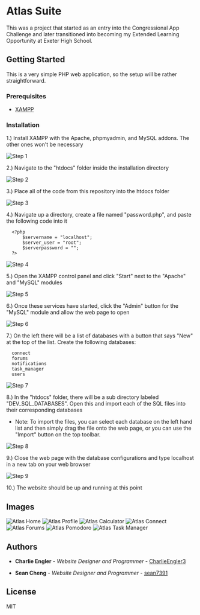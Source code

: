 # Atlas Suite

This was a project that started as an entry into the Congressional App Challenge and later transitioned into becoming my Extended Learning Opportunity at Exeter High School.

## Getting Started

This is a very simple PHP web application, so the setup will be rather straightforward.

### Prerequisites

- [XAMPP](https://www.apachefriends.org/download.html)

### Installation

  1.) Install XAMPP with the Apache, phpmyadmin, and MySQL addons. The other ones won't be necessary
  
  ![Step 1](https://imgur.com/oDlRwlQ.png)

  2.) Navigate to the "htdocs" folder inside the installation directory
  
  ![Step 2](https://imgur.com/yydEhUd.png)

  3.) Place all of the code from this repository into the htdocs folder
  
  ![Step 3](https://imgur.com/fY3lWN5.png)
  
  4.) Navigate up a directory, create a file named "password.php", and paste the following code into it
  
      <?php
          $servername = "localhost";
          $server_user = "root";
          $serverpassword = "";
      ?>
      
  ![Step 4](https://imgur.com/AryHQse.png)
      
  5.) Open the XAMPP control panel and click "Start" next to the "Apache" and "MySQL" modules
  
  ![Step 5](https://imgur.com/ctEzJxy.png)
  
  6.) Once these services have started, click the "Admin" button for the "MySQL" module and allow the web page to open
  
  ![Step 6](https://imgur.com/aBtKKFF.png)
  
  7.) On the left there will be a list of databases with a button that says "New" at the top of the list. Create the following databases:
  
      connect
      forums
      notifications
      task_manager
      users
      
  ![Step 7](https://imgur.com/gvlDO7a.png)
      
  8.) In the "htdocs" folder, there will be a sub directory labeled "DEV_SQL_DATABASES". Open this and import each of the SQL files into their corresponding databases
  
  - Note: To import the files, you can select each database on the left hand list and then simply drag the file onto the web page, or you can use the "Import" button on the top toolbar.

  ![Step 8](https://imgur.com/T5gozjr.png)
      
  9.) Close the web page with the database configurations and type localhost in a new tab on your web browser
  
  ![Step 9](https://imgur.com/JCCSKOL.png)
  
  10.) The website should be up and running at this point
  
## Images

  ![Atlas Home](https://i.imgur.com/cUDY7yr.png)
  ![Atlas Profile](https://i.imgur.com/O10KNXw.png)
  ![Atlas Calculator](https://i.imgur.com/RsqSE0m.png)
  ![Atlas Connect](https://i.imgur.com/UxFcXTn.png)
  ![Atlas Forums](https://i.imgur.com/a4ndSBx.png)
  ![Atlas Pomodoro](https://i.imgur.com/gUQhkkh.png)
  ![Atlas Task Manager](https://i.imgur.com/L2pDpBL.png)

## Authors

  - **Charlie Engler** - *Website Designer and Programmer* -
    [CharlieEngler3](https://github.com/CharlieEngler3)
    
  - **Sean Cheng** - *Website Designer and Programmer* -
    [sean7391](https://github.com/sean7391)

## License

MIT
